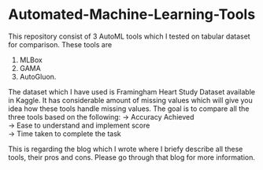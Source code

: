 # Automated-Machine-Learning-Tools
This repository consist of 3 AutoML tools which I tested on tabular dataset for comparison. 
These tools are 
1) MLBox                                                                                                        
2) GAMA                                                                                                                         
3) AutoGluon. 

The dataset which I have used is Framingham Heart  Study Dataset available in Kaggle. It has considerable amount of missing values which will give you idea how these tools 
handle missing values. The goal is to compare all the three tools based on the following:
-> Accuracy Achieved                                                                                                                                             
-> Ease to understand and implement score                                                                                                                        
-> Time taken to complete the task                                                                                                                                          

This is regarding the blog which I wrote where I briefy describe all these tools, their pros and cons. Please go through that blog for more information.
